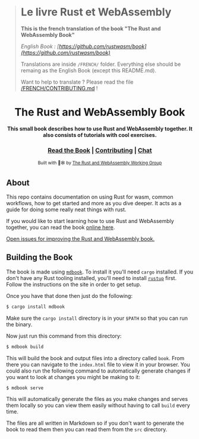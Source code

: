 > # Le livre Rust et WebAssembly
>
> **This is the french translation of the book "The Rust and WebAssembly Book"**
>
> *English Book : [https://github.com/rustwasm/book](https://github.com/rustwasm/book)*
>
> Translations are inside `/FRENCH/` folder. Everything else should be remaing as the English Book (except this README.md).
>
> Want to help to translate ?
> Please read the file
> [/FRENCH/CONTRIBUTING.md](https://github.com/Jimskapt/rust-wasm-book-fr/blob/french-release/FRENCH/CONTRIBUTING.md) !

<div align="center">

  <h1>The Rust and WebAssembly Book</h1>

  <strong>This small book describes how to use Rust and WebAssembly together.  It also consists of tutorials with cool exercises.</strong>

  <h3>
    <a href="https://rustwasm.github.io/docs/book/">Read the Book</a>
    <span> | </span>
    <a href="https://github.com/rustwasm/book/blob/master/CONTRIBUTING.md">Contributing</a>
    <span> | </span>
    <a href="https://discordapp.com/channels/442252698964721669/443151097398296587">Chat</a>
  </h3>

  <sub>Built with 🦀🕸 by <a href="https://rustwasm.github.io/">The Rust and WebAssembly Working Group</a></sub>
</div>

## About

This repo contains documentation on using Rust for wasm, common workflows, how
to get started and more as you dive deeper. It acts as a guide for doing some really neat things with rust.

If you would like to start learning how to use Rust and WebAssembly together,
 you can read the book [online here][book].

[Open issues for improving the Rust and WebAssembly book.][book-issues]

[book-issues]: https://github.com/rustwasm/book/issues

## Building the Book

The book is made using [`mdbook`][mdbook]. To install it you'll need `cargo`
installed. If you don't have any Rust tooling installed, you'll need to install
[`rustup`][rustup] first. Follow the instructions on the site in order to get
setup.

Once you have that done then just do the following:

```bash
$ cargo install mdbook
```

Make sure the `cargo install` directory is in your `$PATH` so that you can run
the binary.

Now just run this command from this directory:

```bash
$ mdbook build
```

This will build the book and output files into a directory called `book`. From
there you can navigate to the `index.html` file to view it in your browser. You
could also run the following command to automatically generate changes if you
want to look at changes you might be making to it:

```bash
$ mdbook serve
```

This will automatically generate the files as you make changes and serves them
locally so you can view them easily without having to call `build` every time.

The files are all written in Markdown so if you don't want to generate the book
to read them then you can read them from the `src` directory.

[mdbook]: https://github.com/rust-lang-nursery/mdBook
[rustup]: https://github.com/rust-lang-nursery/rustup.rs/
[book]: https://rustwasm.github.io/book/game-of-life/introduction.html
